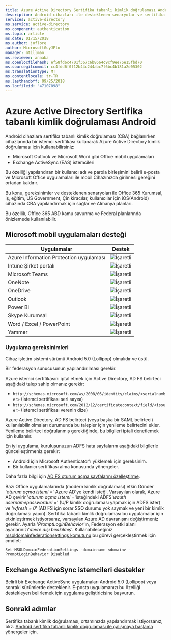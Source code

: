 ```yaml
---
title: Azure Active Directory Sertifika tabanlı kimlik doğrulaması Android
description: Android cihazları ile desteklenen senaryolar ve sertifika tabanlı kimlik doğrulama işlemini yapılandırmayı çözümlerinde gereksinimleri hakkında bilgi edinin
services: active-directory
ms.service: active-directory
ms.component: authentication
ms.topic: article
ms.date: 01/15/2018
ms.author: joflore
author: MicrosoftGuyJFlo
manager: mtillman
ms.reviewer: annaba
ms.openlocfilehash: ef58fd6c4701f367c6b8664c9cf9ee76e15fbd70
ms.sourcegitcommit: cc4fdd6f0f12b44c244abc7f6bc4b181a2d05302
ms.translationtype: MT
ms.contentlocale: tr-TR
ms.lasthandoff: 09/25/2018
ms.locfileid: "47107098"
---
```

# <a name="azure-active-directory-certificate-based-authentication-on-android"></a>Azure Active Directory Sertifika tabanlı kimlik doğrulaması Android

Android cihazlara sertifika tabanlı kimlik doğrulaması (CBA) bağlanırken cihazlarında bir istemci sertifikası kullanarak Azure Active Directory kimlik doğrulaması için kullanabilirsiniz:

* Microsoft Outlook ve Microsoft Word gibi Office mobil uygulamaları
* Exchange ActiveSync (EAS) istemcileri

Bu özelliği yapılandıran bir kullanıcı adı ve parola birleşimini belirli e-posta ve Microsoft Office uygulamaları ile mobil Cihazınızda girilmesi gereğini ortadan kaldırır.

Bu konu, gereksinimler ve desteklenen senaryoları ile Office 365 Kurumsal, iş, eğitim, US Government, Çin kiracılar, kullanıcılar için iOS(Android) cihazında CBA yapılandırmak için sağlar ve Almanya planları.

Bu özellik, Office 365 ABD kamu savunma ve Federal planlarında önizlemede kullanılabilir.

## <a name="microsoft-mobile-applications-support"></a>Microsoft mobil uygulamaları desteği

| Uygulamalar | Destek |
| --- | --- |
| Azure Information Protection uygulaması |![İşaretli][1] |
| Intune Şirket portalı |![İşaretli][1] |
| Microsoft Teams |![İşaretli][1] |
| OneNote |![İşaretli][1] |
| OneDrive |![İşaretli][1] |
| Outlook |![İşaretli][1] |
| Power BI |![İşaretli][1] |
| Skype Kurumsal |![İşaretli][1] |
| Word / Excel / PowerPoint |![İşaretli][1] |
| Yammer |![İşaretli][1] |

### <a name="implementation-requirements"></a>Uygulama gereksinimleri

Cihaz işletim sistemi sürümü Android 5.0 (Lollipop) olmalıdır ve üstü.

Bir federasyon sunucusunun yapılandırılması gerekir.

Azure istemci sertifikasını iptal etmek için Active Directory, AD FS belirteci aşağıdaki talep sahip olmanız gerekir:

* `http://schemas.microsoft.com/ws/2008/06/identity/claims/<serialnumber>` (İstemci sertifikası seri sayısı)
* `http://schemas.microsoft.com/2012/12/certificatecontext/field/<issuer>` (İstemci sertifikası verenin dize)

Azure Active Directory, AD FS belirteci (veya başka bir SAML belirteci) kullanılabilir olmaları durumunda bu talepler için yenileme belirtecini ekler. Yenileme belirteci doğrulanmış gerektiğinde, bu bilgileri iptali denetlemek için kullanılır.

En iyi uygulama, kuruluşunuzun ADFS hata sayfalarını aşağıdaki bilgilerle güncelleştirmeniz gerekir:

* Android için Microsoft Authenticator'ı yüklemek için gereksinim.
* Bir kullanıcı sertifikası alma konusunda yönergeler.

Daha fazla bilgi için [AD FS oturum açma sayfalarını özelleştirme](https://technet.microsoft.com/library/dn280950.aspx).

Bazı Office uygulamalarında (modern kimlik doğrulaması) etkin Gönder '*oturum açma istemi =*' Azure AD'ye kendi isteği. Varsayılan olarak, Azure AD çevirir '*oturum açma istemi =*'isteğindeki ADFS'*wauth usernamepassworduri =*' (U/P kimlik doğrulaması yapmak için ADFS ister) ve '*wfresh = 0*' (AD FS için sorar SSO durumu yok saymak ve yeni bir kimlik doğrulaması yapın). Sertifika tabanlı kimlik doğrulaması bu uygulamalar için etkinleştirmek istiyorsanız, varsayılan Azure AD davranışını değiştirmeniz gerekir. Ayarla '*PromptLoginBehavior*'ın, Federasyon etki alanı ayarlarınızı'*devre dışı bırakılmış*'.
Kullanabileceğiniz [msoldomainfederationsettings komutunu](/powershell/module/msonline/set-msoldomainfederationsettings?view=azureadps-1.0) bu görevi gerçekleştirmek için cmdlet:

`Set-MSOLDomainFederationSettings -domainname <domain> -PromptLoginBehavior Disabled`

## <a name="exchange-activesync-clients-support"></a>Exchange ActiveSync istemcileri destekler

Belirli bir Exchange ActiveSync uygulamaları Android 5.0 (Lollipop) veya sonraki sürümlerde desteklenir. E-posta uygulamanızı bu özelliği destekleyen belirlemek için uygulama geliştiricisine başvurun.

## <a name="next-steps"></a>Sonraki adımlar

Sertifika tabanlı kimlik doğrulaması, ortamınızda yapılandırmak istiyorsanız, bkz. [Android sertifika tabanlı kimlik doğrulaması ile çalışmaya başlama](active-directory-certificate-based-authentication-get-started.md) yönergeler için.

<!--Image references-->
[1]: ./media/active-directory-certificate-based-authentication-android/ic195031.png
